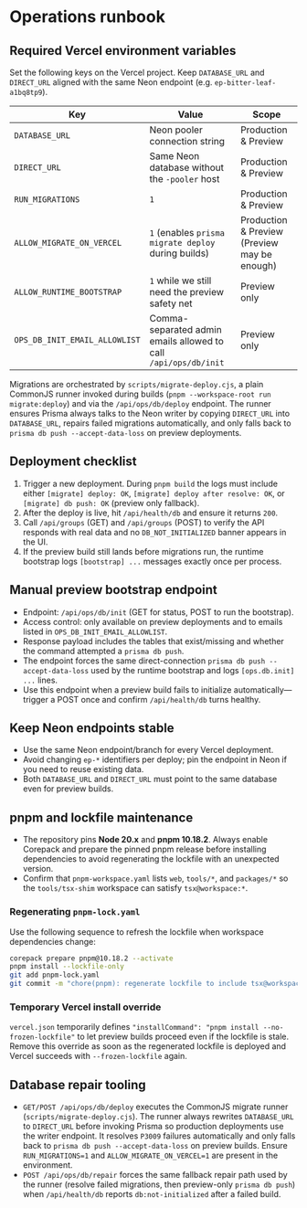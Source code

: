 # Operations runbook

## Required Vercel environment variables

Set the following keys on the Vercel project. Keep `DATABASE_URL` and `DIRECT_URL` aligned with the same Neon endpoint (e.g. `ep-bitter-leaf-a1bq8tp9`).

| Key | Value | Scope |
| --- | --- | --- |
| `DATABASE_URL` | Neon pooler connection string | Production & Preview |
| `DIRECT_URL` | Same Neon database without the `-pooler` host | Production & Preview |
| `RUN_MIGRATIONS` | `1` | Production & Preview |
| `ALLOW_MIGRATE_ON_VERCEL` | `1` (enables `prisma migrate deploy` during builds) | Production & Preview (Preview may be enough) |
| `ALLOW_RUNTIME_BOOTSTRAP` | `1` while we still need the preview safety net | Preview only |
| `OPS_DB_INIT_EMAIL_ALLOWLIST` | Comma-separated admin emails allowed to call `/api/ops/db/init` | Preview only |

Migrations are orchestrated by `scripts/migrate-deploy.cjs`, a plain CommonJS runner invoked during builds (`pnpm --workspace-root run migrate:deploy`) and via the `/api/ops/db/deploy` endpoint. The runner ensures Prisma always talks to the Neon writer by copying `DIRECT_URL` into `DATABASE_URL`, repairs failed migrations automatically, and only falls back to `prisma db push --accept-data-loss` on preview deployments.

## Deployment checklist

1. Trigger a new deployment. During `pnpm build` the logs must include either `[migrate] deploy: OK`, `[migrate] deploy after resolve: OK`, or `[migrate] db push: OK` (preview only fallback).
2. After the deploy is live, hit `/api/health/db` and ensure it returns `200`.
3. Call `/api/groups` (GET) and `/api/groups` (POST) to verify the API responds with real data and no `DB_NOT_INITIALIZED` banner appears in the UI.
4. If the preview build still lands before migrations run, the runtime bootstrap logs `[bootstrap] ...` messages exactly once per process.

## Manual preview bootstrap endpoint

- Endpoint: `/api/ops/db/init` (GET for status, POST to run the bootstrap).
- Access control: only available on preview deployments and to emails listed in `OPS_DB_INIT_EMAIL_ALLOWLIST`.
- Response payload includes the tables that exist/missing and whether the command attempted a `prisma db push`.
- The endpoint forces the same direct-connection `prisma db push --accept-data-loss` used by the runtime bootstrap and logs `[ops.db.init] ...` lines.
- Use this endpoint when a preview build fails to initialize automatically—trigger a POST once and confirm `/api/health/db` turns healthy.

## Keep Neon endpoints stable

- Use the same Neon endpoint/branch for every Vercel deployment.
- Avoid changing `ep-*` identifiers per deploy; pin the endpoint in Neon if you need to reuse existing data.
- Both `DATABASE_URL` and `DIRECT_URL` must point to the same database even for preview builds.

## pnpm and lockfile maintenance

- The repository pins **Node 20.x** and **pnpm 10.18.2**. Always enable Corepack and prepare the pinned pnpm release before installing dependencies to avoid regenerating the lockfile with an unexpected version.
- Confirm that `pnpm-workspace.yaml` lists `web`, `tools/*`, and `packages/*` so the `tools/tsx-shim` workspace can satisfy `tsx@workspace:*`.

### Regenerating `pnpm-lock.yaml`

Use the following sequence to refresh the lockfile when workspace dependencies change:

```bash
corepack prepare pnpm@10.18.2 --activate
pnpm install --lockfile-only
git add pnpm-lock.yaml
git commit -m "chore(pnpm): regenerate lockfile to include tsx@workspace:*"
```

### Temporary Vercel install override

`vercel.json` temporarily defines `"installCommand": "pnpm install --no-frozen-lockfile"` to let preview builds proceed even if the lockfile is stale. Remove this override as soon as the regenerated lockfile is deployed and Vercel succeeds with `--frozen-lockfile` again.

## Database repair tooling

- `GET/POST /api/ops/db/deploy` executes the CommonJS migrate runner (`scripts/migrate-deploy.cjs`). The runner always rewrites `DATABASE_URL` to `DIRECT_URL` before invoking Prisma so production deployments use the writer endpoint. It resolves `P3009` failures automatically and only falls back to `prisma db push --accept-data-loss` on preview builds. Ensure `RUN_MIGRATIONS=1` and `ALLOW_MIGRATE_ON_VERCEL=1` are present in the environment.
- `POST /api/ops/db/repair` forces the same fallback repair path used by the runner (resolve failed migrations, then preview-only `prisma db push`) when `/api/health/db` reports `db:not-initialized` after a failed build.
